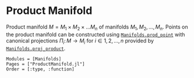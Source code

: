 # Product Manifold

Product manifold $M = M_1 \times M_2 \times \dots M_n$ of manifolds $M_1, M_2, \dots, M_n$. Points on the product manifold can be constructed using [`Manifolds.prod_point`](@ref) with canonical projections $\Pi_i \colon M \to M_i$ for $i \in 1, 2, \dots, n$ provided by [`Manifolds.proj_product`](@ref).

```@autodocs
Modules = [Manifolds]
Pages = ["ProductManifold.jl"]
Order = [:type, :function]
```
